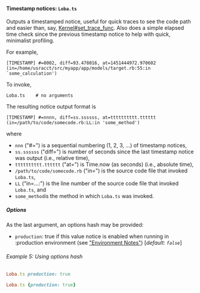 #### Timestamp notices:  `Loba.ts`
Outputs a timestamped notice, useful for quick traces to see the code path and easier than, say, [Kernel#set_trace_func](http://ruby-doc.org/core-2.2.3/Kernel.html#method-i-set_trace_func).
Also does a simple elapsed time check since the previous timestamp notice to help with quick, minimalist profiling.

For example,

```
[TIMESTAMP] #=0002, diff=93.478016, at=1451444972.970602    (in=/home/usracct/src/myapp/app/models/target.rb:55:in `some_calculation')
```

To invoke,

```
Loba.ts    # no arguments
```

The resulting notice output format is

```
[TIMESTAMP] #=nnnn, diff=ss.ssssss, at=tttttttttt.tttttt    (in=/path/to/code/somecode.rb:LL:in 'some_method')
```

where
*   `nnn` ("#=") is a sequential numbering (1, 2, 3, ...) of timestamp notices,
*   `ss.ssssss` ("diff=") is number of seconds since the last timestamp notice was output (i.e., relative time),
*   `tttttttttt.tttttt` ("at=") is Time.now (as seconds) (i.e., absolute time),
*   `/path/to/code/somecode.rb` ("in=") is the source code file that invoked `Loba.ts`,
*   `LL` ("in=...:") is the line number of the source code file that invoked `Loba.ts`, and
*   `some_method`is the method in which `Loba.ts` was invoked.


##### Options

As the last argument, an options hash may be provided:
*   `production`: true if this value notice is enabled when running in :production environment (see ["Environment Notes"](README.md#environment-notes)) \[_default: `false`_\]

###### Example 5: Using options hash
```ruby
Loba.ts production: true
```
```ruby
Loba.ts {production: true}
```
